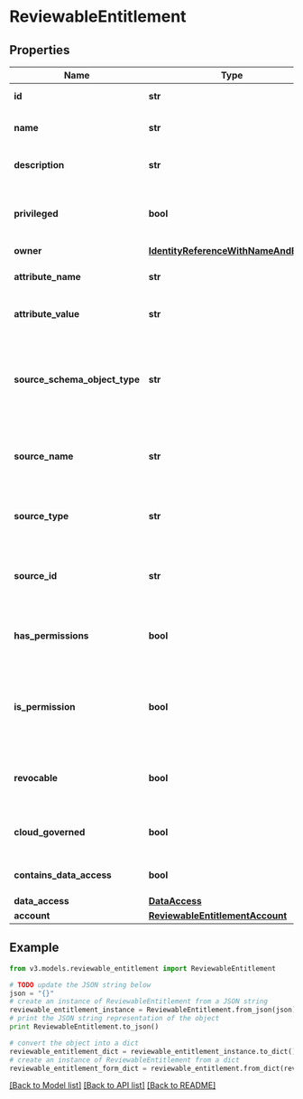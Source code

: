 # ReviewableEntitlement


## Properties
Name | Type | Description | Notes
------------ | ------------- | ------------- | -------------
**id** | **str** | The id for the entitlement | [optional] 
**name** | **str** | The name of the entitlement | [optional] 
**description** | **str** | Information about the entitlement | [optional] 
**privileged** | **bool** | Indicates if the entitlement is a privileged entitlement | [optional] [default to False]
**owner** | [**IdentityReferenceWithNameAndEmail**](IdentityReferenceWithNameAndEmail.md) |  | [optional] 
**attribute_name** | **str** | The name of the attribute on the source | [optional] 
**attribute_value** | **str** | The value of the attribute on the source | [optional] 
**source_schema_object_type** | **str** | The schema object type on the source used to represent the entitlement and its attributes | [optional] 
**source_name** | **str** | The name of the source for which this entitlement belongs | [optional] 
**source_type** | **str** | The type of the source for which the entitlement belongs | [optional] 
**source_id** | **str** | The ID of the source for which the entitlement belongs | [optional] 
**has_permissions** | **bool** | Indicates if the entitlement has permissions | [optional] [default to False]
**is_permission** | **bool** | Indicates if the entitlement is a representation of an account permission | [optional] [default to False]
**revocable** | **bool** | Indicates whether the entitlement can be revoked | [optional] [default to False]
**cloud_governed** | **bool** | True if the entitlement is cloud governed | [optional] [default to False]
**contains_data_access** | **bool** | True if the entitlement has DAS data | [optional] [default to False]
**data_access** | [**DataAccess**](DataAccess.md) |  | [optional] 
**account** | [**ReviewableEntitlementAccount**](ReviewableEntitlementAccount.md) |  | [optional] 

## Example

```python
from v3.models.reviewable_entitlement import ReviewableEntitlement

# TODO update the JSON string below
json = "{}"
# create an instance of ReviewableEntitlement from a JSON string
reviewable_entitlement_instance = ReviewableEntitlement.from_json(json)
# print the JSON string representation of the object
print ReviewableEntitlement.to_json()

# convert the object into a dict
reviewable_entitlement_dict = reviewable_entitlement_instance.to_dict()
# create an instance of ReviewableEntitlement from a dict
reviewable_entitlement_form_dict = reviewable_entitlement.from_dict(reviewable_entitlement_dict)
```
[[Back to Model list]](../README.md#documentation-for-models) [[Back to API list]](../README.md#documentation-for-api-endpoints) [[Back to README]](../README.md)


